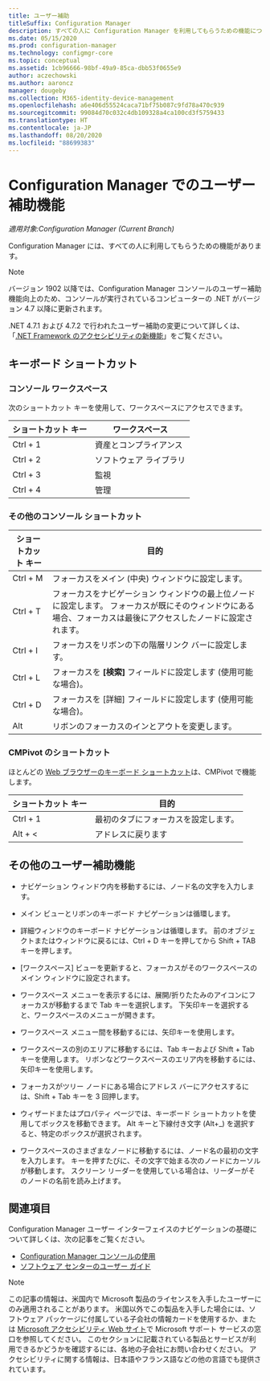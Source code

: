 ```yaml
---
title: ユーザー補助
titleSuffix: Configuration Manager
description: すべての人に Configuration Manager を利用してもらうための機能について説明します。
ms.date: 05/15/2020
ms.prod: configuration-manager
ms.technology: configmgr-core
ms.topic: conceptual
ms.assetid: 1cb96666-98bf-49a9-85ca-dbb53f0655e9
author: aczechowski
ms.author: aaroncz
manager: dougeby
ms.collection: M365-identity-device-management
ms.openlocfilehash: a6e406d55524caca71bf75b087c9fd78a470c939
ms.sourcegitcommit: 99084d70c032c4db109328a4ca100cd3f5759433
ms.translationtype: HT
ms.contentlocale: ja-JP
ms.lasthandoff: 08/20/2020
ms.locfileid: "88699383"
---
```

# <a name="accessibility-features-in-configuration-manager"></a>Configuration Manager でのユーザー補助機能

*適用対象:Configuration Manager (Current Branch)*


Configuration Manager には、すべての人に利用してもらうための機能があります。

> [!Note]  
> バージョン 1902 以降では、Configuration Manager コンソールのユーザー補助機能向上のため、コンソールが実行されているコンピューターの .NET がバージョン 4.7 以降に更新されます。 <!-- SCCMDocs-pr issue #3228 -->  
> 
> .NET 4.7.1 および 4.7.2 で行われたユーザー補助の変更について詳しくは、「[.NET Framework のアクセシビリティの新機能](/dotnet/framework/whats-new/whats-new-in-accessibility)」をご覧ください。  



## <a name="keyboard-shortcuts"></a>キーボード ショートカット

### <a name="console-workspaces"></a>コンソール ワークスペース

次のショートカット キーを使用して、ワークスペースにアクセスできます。  

|ショートカット キー| ワークスペース|
|--------|--------|  
|Ctrl + 1| 資産とコンプライアンス|
|Ctrl + 2|  ソフトウェア ライブラリ|
|Ctrl + 3|  監視|
|Ctrl + 4|  管理|


### <a name="other-console-shortcuts"></a>その他のコンソール ショートカット

|ショートカット キー|  目的|
|--------|--------|  
|Ctrl + M|フォーカスをメイン (中央) ウィンドウに設定します。|
|Ctrl + T|フォーカスをナビゲーション ウィンドウの最上位ノードに設定します。 フォーカスが既にそのウィンドウにある場合、フォーカスは最後にアクセスしたノードに設定されます。|
|Ctrl + I|フォーカスをリボンの下の階層リンク バーに設定します。|
|Ctrl + L|フォーカスを **[検索]** フィールドに設定します (使用可能な場合)。|
|Ctrl + D|フォーカスを [詳細] フィールドに設定します (使用可能な場合)。|
|Alt     |リボンのフォーカスのインとアウトを変更します。|

### <a name="cmpivot-shortcuts"></a><a name="bkmk_cmpshortcuts"></a> CMPivot のショートカット

ほとんどの [Web ブラウザーのキーボード ショートカット](https://support.microsoft.com/help/17456/windows-internet-explorer-ease-of-access-options)は、CMPivot で機能します。

|ショートカット キー|目的|
|--------|--------|  
|Ctrl + 1|最初のタブにフォーカスを設定します。|
|Alt + &lt;|アドレスに戻ります|


## <a name="other-accessibility-features"></a>その他のユーザー補助機能

- ナビゲーション ウィンドウ内を移動するには、ノード名の文字を入力します。

- メイン ビューとリボンのキーボード ナビゲーションは循環します。

- 詳細ウィンドウのキーボード ナビゲーションは循環します。 前のオブジェクトまたはウィンドウに戻るには、Ctrl + D キーを押してから Shift + TAB キーを押します。

- [ワークスペース] ビューを更新すると、フォーカスがそのワークスペースのメイン ウィンドウに設定されます。

- ワークスペース メニューを表示するには、展開/折りたたみのアイコンにフォーカスが移動するまで Tab キーを選択します。 下矢印キーを選択すると、ワークスペースのメニューが開きます。  

- ワークスペース メニュー間を移動するには、矢印キーを使用します。  

- ワークスペースの別のエリアに移動するには、Tab キーおよび Shift + Tab キーを使用します。 リボンなどワークスペースのエリア内を移動するには、矢印キーを使用します。  

- フォーカスがツリー ノードにある場合にアドレス バーにアクセスするには、Shift + Tab キーを 3 回押します。  

- ウィザードまたはプロパティ ページでは、キーボード ショートカットを使用してボックスを移動できます。 Alt キーと下線付き文字 (Alt+_) を選択すると、特定のボックスが選択されます。     

- ワークスペースのさまざまなノードに移動するには、ノード名の最初の文字を入力します。 キーを押すたびに、その文字で始まる次のノードにカーソルが移動します。 スクリーン リーダーを使用している場合は、リーダーがそのノードの名前を読み上げます。



## <a name="see-also"></a>関連項目

Configuration Manager ユーザー インターフェイスのナビゲーションの基礎について詳しくは、次の記事をご覧ください。
- [Configuration Manager コンソールの使用](../servers/manage/admin-console.md)
- [ソフトウェア センターのユーザー ガイド](software-center.md)

> [!NOTE]  
> この記事の情報は、米国内で Microsoft 製品のライセンスを入手したユーザーにのみ適用されることがあります。 米国以外でこの製品を入手した場合には、ソフトウェア パッケージに付属している子会社の情報カードを使用するか、または [Microsoft アクセシビリティ Web サイト](https://www.microsoft.com/accessibility/)で Microsoft サポート サービスの窓口を参照してください。 このセクションに記載されている製品とサービスが利用できるかどうかを確認するには、各地の子会社にお問い合わせください。 アクセシビリティに関する情報は、日本語やフランス語などの他の言語でも提供されています。